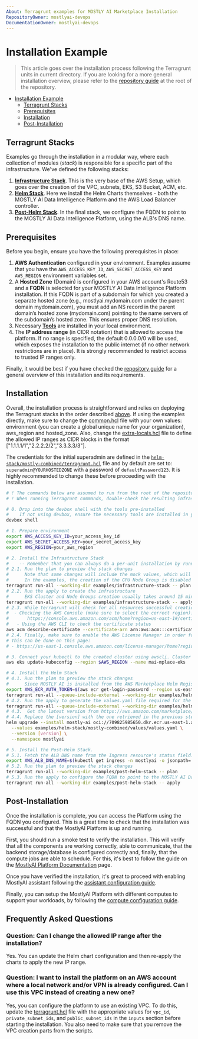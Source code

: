 ```yaml
---
About: Terragrunt examples for MOSTLY AI Marketplace Installation
RepositoryOwner: mostlyai-devops
DocumentationOwner: mostlyai-devops
---
```


# Installation Example

> This article goes over the installation process following the Terragrunt units in current directory. If you are looking for a more general installation overview, please refer to the [repository guide](../README.md) at the root of the repository.

- [Installation Example](#installation-example)
  - [Terragrunt Stacks](#terragrunt-stacks)
  - [Prerequisites](#prerequisites)
  - [Installation](#installation)
  - [Post-Installation](#post-installation)

## Terragrunt Stacks

Examples go through the installation in a modular way, where each collection of modules (_stack_) is responsible for a specific part of the infrastructure. We've defined the following stacks:

1. [**Infrastructure Stack**](./infrastructure-stack). This is the very base of the AWS Setup, which goes over the creation of the VPC, subnets, EKS, S3 Bucket, ACM, etc.
2. [**Helm Stack**](./helm-stack). Here we install the Helm Charts themselves - both the MOSTLY AI Data Intelligence Platform and the AWS Load Balancer controller.
3. [**Post-Helm Stack**](./post-helm-stack). In the final stack, we configure the FQDN to point to the MOSTLY AI Data Intelligence Platform, using the ALB's DNS name.

## Prerequisites

Before you begin, ensure you have the following prerequisites in place:

1. **AWS Authentication** configured in your environment. Examples assume that you have the `AWS_ACCESS_KEY_ID`,  `AWS_SECRET_ACCESS_KEY` and `AWS_REGION` environment variables set.
2. A **Hosted Zone** (Domain) is configured in your AWS account's Route53 and a **FQDN** is selected for your MOSTLY AI Data Intelligence Platform installation. If this FQDN is part of a subdomain for which you created a separate hosted zone (e.g., mostlyai.mydomain.com under the parent domain mydomain.com), you must add an NS record in the parent domain’s hosted zone (mydomain.com) pointing to the name servers of the subdomain’s hosted zone. This ensures proper DNS resolution.
3. Necessary [**Tools**](../README.md#tools) are installed in your local environment.
4. The **IP address range** (in CIDR notation) that is allowed to access the platform. If no range is specified, the default 0.0.0.0/0 will be used, which exposes the installation to the public internet (if no other network restrictions are in place). It is strongly recommended to restrict access to trusted IP ranges only.

Finally, it would be best if you have checked the [repository guide](../README.md) for a general overview of this installation and its requirements.

## Installation

Overall, the installation process is straightforward and relies on deploying the Terragrunt stacks in the order described [above](#terragrunt-stacks). If using the examples directly, make sure to change the [common.hcl](./common.hcl) file with your own values: environment (you can create a global unique name for your organization), aws_region and hosted_zone. Also, change the [extra-locals.hcl](./extra-locals.hcl) file to define the allowed IP ranges as CIDR blocks in the format ["1.1.1.1/1","2.2.2.2/2","3.3.3.3/3"].

The credentials for the initial superadmin are defined in the [`helm-stack/mostly-combined/terragrunt.hcl`](./helm-stack/mostly-combined/terragrunt.hcl) file and by default are set to: `superadmin@YOURHOSTEDZONE` with a password of `defaultPassword123`. It is highly recommended to change these before proceeding with the installation.

```bash
# ! The commands below are assumed to run from the root of the repository.
# ! When running Terragrunt commands, double-check the resulting infrastructure before applying the changes. Note that some examples mock the `plan` command to enable the from-scratch previews and as such - the `apply` command is the best one to preview the changes with.

# 0. Drop into the devbox shell with the tools pre-installed
#    If not using devbox, ensure the necessary tools are installed in your environment following the README.md in the root of the repository.
devbox shell

# 1. Prepare environment
export AWS_ACCESS_KEY_ID=your_access_key_id
export AWS_SECRET_ACCESS_KEY=your_secret_access_key
export AWS_REGION=your_aws_region

# 2. Install the Infrastructure Stack
#    -- Remember that you can always do a per-unit installation by running the `terragrunt run -- plan/apply` commands directly in the unit's directory.
# 2.1. Run the plan to preview the stack changes
#      Note that some changes will include the mock values, which will only be known during the apply stage.
#      In the examples, the creation of the GPU Node Group is disabled because by default the AWS quota for g-type instances is 0, but you can change this behavior by setting `eks_gpu_compute_node_group_enabled` to `true` in the examples/infrastructure-stack/eks/terragrunt.hcl
terragrunt run-all --working-dir examples/infrastructure-stack -- plan
# 2.2. Run the apply to create the infrastructure
#      EKS Cluster and Node Groups creation usually takes around 15 minutes.
terragrunt run-all --working-dir examples/infrastructure-stack -- apply
# 2.3. While terragrunt will check for all resources successful creation status, we need to double-check that our ACM certificate has been issued. This can be done by either:
#  - Checking the AWS Console (make sure to select the correct region):
#       https://console.aws.amazon.com/acm/home?region=us-east-1#/certificates/list
#   - Using the AWS CLI to check the certificate status
aws acm describe-certificate --certificate-arn arn:aws:acm:::certificate/your-certificate-id
# 2.4. Finally, make sure to enable the AWS License Manager in order for the installation to be able to self-issue the licenses.
# This can be done on this page:
# - https://us-east-1.console.aws.amazon.com/license-manager/home?region=us-east-1

# 3. Connect your kubectl to the created cluster using awscli. Cluster name is ${environment}-eks, where environment is defined in the common.hcl file.
aws eks update-kubeconfig --region $AWS_REGION --name mai-mplace-eks

# 4. Install the Helm Stack
# 4.1. Run the plan to preview the stack changes
#      Since MOSTLY AI is installed from the AWS Marketplace Helm Registry, you will need to provide the authentication to it. This is done in the example via AWS_ECR_AUTH_TOKEN environment variable.
export AWS_ECR_AUTH_TOKEN=$(aws ecr get-login-password --region us-east-1)
terragrunt run-all --queue-include-external --working-dir examples/helm-stack -- plan
# 4.2. Run the apply to generate the values.yaml file required for the helm installation
terragrunt run-all --queue-include-external --working-dir examples/helm-stack -- apply
# 4.3.  Get the latest version from https://aws.amazon.com/marketplace/pp/prodview-clqfgzfzznfoc
# 4.4. Replace the [version] with the one retrieved in the previous step and run the install of the MOSTLY AI Data Intelligence Platform
helm upgrade --install mostly-ai oci://709825985650.dkr.ecr.us-east-1.amazonaws.com/mostly-ai/platform/mostly-combined \
  --values examples/helm-stack/mostly-combined/values/values.yaml \
  --version [version] \
  --namespace mostlyai

# 5. Install the Post-Helm Stack.
# 5.1. Fetch the ALB DNS name from the Ingress resource's status field.
export AWS_ALB_DNS_NAME=$(kubectl get ingress -n mostlyai -o jsonpath='{.items[0].status.loadBalancer.ingress[0].hostname}')
# 5.2. Run the plan to preview the stack changes
terragrunt run-all --working-dir examples/post-helm-stack -- plan
# 5.3. Run the apply to configure the FQDN to point to the MOSTLY AI Data Intelligence Platform
terragrunt run-all --working-dir examples/post-helm-stack -- apply
```

## Post-Installation

Once the installation is complete, you can access the Platform using the FQDN you configured. This is a great time to check that the installation was successful and that the MostlyAI Platform is up and running.

First, you should run a smoke test to verify the installation. This will verify that all the components are working correctly, able to communicate, that the backend storage/database is configured correctly and, finally, that the compute jobs are able to schedule. For this, it's best to follow the guide on the [MostlyAI Platform Documentation](https://mostly.ai/docs/quick-start/model-creators) page.

Once you have verified the installation, it's great to proceed with enabling MostlyAI assistant following the [assistant configuration guide](https://mostly.ai/docs/assistant/configuration).

Finally, you can setup the MostlyAI Platform with different computes to support your workloads, by following the [compute configuration guide](https://mostly.ai/docs/administration/compute).

## Frequently Asked Questions

### Question: Can I change the allowed IP range after the installation?
Yes. You can update the Helm chart configuration and then re-apply the charts to apply the new IP range.

### Question: I want to install the platform on an AWS account where a local network and/or VPN is already configured. Can I use this VPC instead of creating a new one?
Yes, you can configure the platform to use an existing VPC. To do this, update the [terragrunt.hcl](./infrastructure-stack/eks/terragrunt.hcl) file with the appropriate values for `vpc_id`, `private_subnet_ids`, and `public_subnet_ids` in the `inputs` section before starting the installation. You also need to make sure that you remove the VPC creation parts from the scripts.
